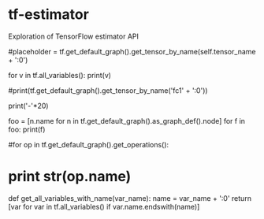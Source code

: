 # tf-estimator
Exploration of TensorFlow estimator API

#placeholder = tf.get_default_graph().get_tensor_by_name(self.tensor_name + ':0')

for v in tf.all_variables():
    print(v)

#print(tf.get_default_graph().get_tensor_by_name('fc1' + ':0'))


print('-'*20)

foo = [n.name for n in tf.get_default_graph().as_graph_def().node]
for f in foo:
    print(f)



#for op in tf.get_default_graph().get_operations():
#    print str(op.name) 


def get_all_variables_with_name(var_name):
    name = var_name + ':0'
    return [var for var in tf.all_variables() if var.name.endswith(name)]

